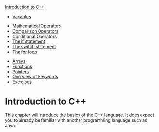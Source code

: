 [Introduction to C++](../introduction_to_cpp/readme.md)
* [Variables](../introduction_to_cpp/variables.md)
<!-- * [Scope](../introduction_to_cpp/scope.md)  -->
<!-- * [Standard IO](../introduction_to_cpp/standard_io.md) -->
* [Mathematical Operators](../introduction_to_cpp/mathematical_operators.md)
* [Comparison Operators](../introduction_to_cpp/comparison_operators.md)
* [Conditional Operators](../introduction_to_cpp/conditional_operators.md)
* [The if statement](../introduction_to_cpp/if_statement.md)
* [The switch statement](../introduction_to_cpp/switch_statement.md)
* [The for loop](../introduction_to_cpp/for_loop.md)
<!-- * [The while loop](../introduction_to_cpp/while_loop.md) -->
<!-- * [The do while loop](../introduction_to_cpp/do_while_loop.md) -->
* [Arrays](../introduction_to_cpp/arrays.md)
* [Functions](../introduction_to_cpp/functions.md)
* [Pointers](../introduction_to_cpp/pointers.md)
* [Overview of Keywords](../introduction_to_cpp/overview_keywords.md)
* [Exercises](../introduction_to_cpp/exercises.md)
<!-- * [Solutions](../introduction_to_cpp/solutions.md) -->

# Introduction to C++

This chapter will introduce the basics of the C++ language. It does expect you to already be familiar with another programming language such as Java.

<!-- TODO: Casting of double to int and also explain narrowing conversion -->
